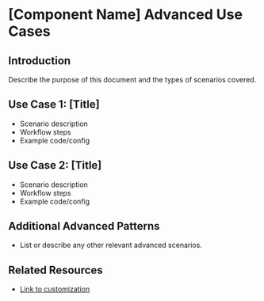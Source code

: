 # [Component Name] Advanced Use Cases

## Introduction
Describe the purpose of this document and the types of scenarios covered.

## Use Case 1: [Title]
- Scenario description
- Workflow steps
- Example code/config

## Use Case 2: [Title]
- Scenario description
- Workflow steps
- Example code/config

## Additional Advanced Patterns
- List or describe any other relevant advanced scenarios.

## Related Resources
- [Link to customization](./customization.md)
